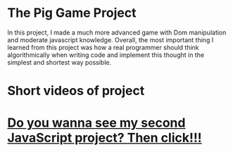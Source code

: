 # The Pig Game Project

In this project, I made a much more advanced game with Dom manipulation and moderate javascript knowledge. Overall, the most important thing I learned from this project was how a real programmer should think algorithmically when writing code and implement this thought in the simplest and shortest way possible.

# Short videos of project

# [Do you wanna see my second JavaScript project? Then click!!!](https://www.youtube.com/watch?v=MPDKImMnDEQ&t=14s)
